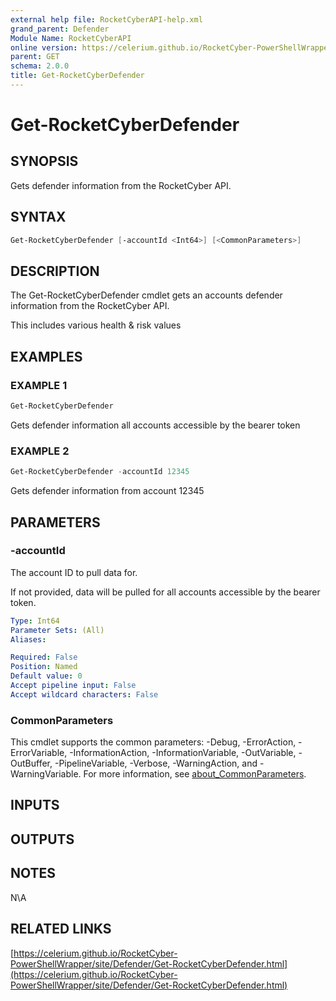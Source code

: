 ```yaml
---
external help file: RocketCyberAPI-help.xml
grand_parent: Defender
Module Name: RocketCyberAPI
online version: https://celerium.github.io/RocketCyber-PowerShellWrapper/site/Defender/Get-RocketCyberDefender.html
parent: GET
schema: 2.0.0
title: Get-RocketCyberDefender
---
```


# Get-RocketCyberDefender

## SYNOPSIS
Gets defender information from the RocketCyber API.

## SYNTAX

```powershell
Get-RocketCyberDefender [-accountId <Int64>] [<CommonParameters>]
```

## DESCRIPTION
The Get-RocketCyberDefender cmdlet gets an accounts defender information
from the RocketCyber API.

This includes various health & risk values

## EXAMPLES

### EXAMPLE 1
```powershell
Get-RocketCyberDefender
```

Gets defender information all accounts accessible
by the bearer token

### EXAMPLE 2
```powershell
Get-RocketCyberDefender -accountId 12345
```

Gets defender information from account 12345

## PARAMETERS

### -accountId
The account ID to pull data for.

If not provided, data will be pulled for all accounts
accessible by the bearer token.

```yaml
Type: Int64
Parameter Sets: (All)
Aliases:

Required: False
Position: Named
Default value: 0
Accept pipeline input: False
Accept wildcard characters: False
```

### CommonParameters
This cmdlet supports the common parameters: -Debug, -ErrorAction, -ErrorVariable, -InformationAction, -InformationVariable, -OutVariable, -OutBuffer, -PipelineVariable, -Verbose, -WarningAction, and -WarningVariable. For more information, see [about_CommonParameters](http://go.microsoft.com/fwlink/?LinkID=113216).

## INPUTS

## OUTPUTS

## NOTES
N\A

## RELATED LINKS

[https://celerium.github.io/RocketCyber-PowerShellWrapper/site/Defender/Get-RocketCyberDefender.html](https://celerium.github.io/RocketCyber-PowerShellWrapper/site/Defender/Get-RocketCyberDefender.html)

